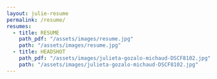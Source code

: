 ```yaml
---
layout: julie-resume
permalink: /resume/
resumes:
  - title: RESUME
    path_pdf: "/assets/images/resume.jpg"
    path: "/assets/images/resume.jpg"
  - title: HEADSHOT
    path_pdf: "/assets/images/julieta-gozalo-michaud-DSCF8102.jpg"
    path: "/assets/images/julieta-gozalo-michaud-DSCF8102.jpg"
---
```

